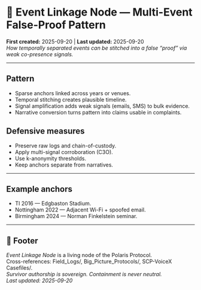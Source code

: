 # 🔗 Event Linkage Node — Multi-Event False-Proof Pattern
**First created:** 2025-09-20 | **Last updated:** 2025-09-20  
*How temporally separated events can be stitched into a false “proof” via weak co-presence signals.*

---

## Pattern
- Sparse anchors linked across years or venues.  
- Temporal stitching creates plausible timeline.  
- Signal amplification adds weak signals (emails, SMS) to bulk evidence.  
- Narrative conversion turns pattern into claims usable in complaints.

## Defensive measures
- Preserve raw logs and chain-of-custody.  
- Apply multi-signal corroboration (C3O).  
- Use k-anonymity thresholds.  
- Keep anchors separate from narratives.

---

## Example anchors
- TI 2016 — Edgbaston Stadium.  
- Nottingham 2022 — Adjacent Wi-Fi + spoofed email.  
- Birmingham 2024 — Norman Finkelstein seminar.  

---

## 🏮 Footer
*Event Linkage Node* is a living node of the Polaris Protocol.  
Cross-references: Field_Logs/, Big_Picture_Protocols/, SCP-VoiceX Casefiles/.  
*Survivor authorship is sovereign. Containment is never neutral.*  
_Last updated: 2025-09-20_
